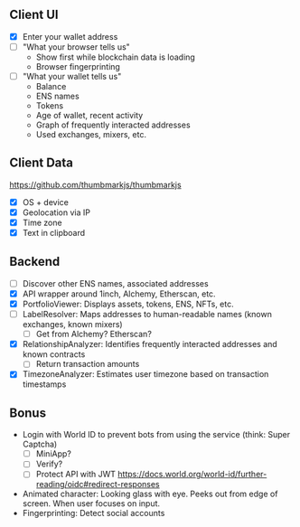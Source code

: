 ## Client UI

- [x] Enter your wallet address
- [ ] "What your browser tells us"
  - Show first while blockchain data is loading
  - Browser fingerprinting
- [ ] "What your wallet tells us"
  - Balance
  - ENS names
  - Tokens
  - Age of wallet, recent activity
  - Graph of frequently interacted addresses
  - Used exchanges, mixers, etc.

## Client Data

https://github.com/thumbmarkjs/thumbmarkjs

- [x] OS + device
- [x] Geolocation via IP
- [x] Time zone
- [x] Text in clipboard

## Backend

- [ ] Discover other ENS names, associated addresses
- [x] API wrapper around 1inch, Alchemy, Etherscan, etc.
- [x] PortfolioViewer: Displays assets, tokens, ENS, NFTs, etc.
- [ ] LabelResolver: Maps addresses to human-readable names (known exchanges, known mixers)
  - [ ] Get from Alchemy? Etherscan?
- [x] RelationshipAnalyzer: Identifies frequently interacted addresses and known contracts
  - [ ] Return transaction amounts
- [x] TimezoneAnalyzer: Estimates user timezone based on transaction timestamps

## Bonus

- Login with World ID to prevent bots from using the service (think: Super Captcha)
  - [ ] MiniApp?
  - [ ] Verify?
  - [ ] Protect API with JWT https://docs.world.org/world-id/further-reading/oidc#redirect-responses
- Animated character: Looking glass with eye. Peeks out from edge of screen. When user focuses on input.
- Fingerprinting: Detect social accounts
